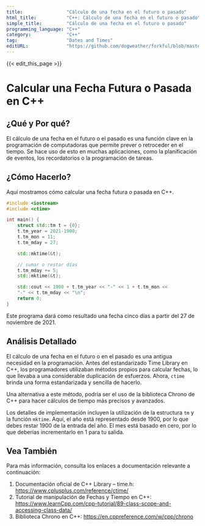 ```yaml
---
title:                "Cálculo de una fecha en el futuro o pasado"
html_title:           "C++: Cálculo de una fecha en el futuro o pasado"
simple_title:         "Cálculo de una fecha en el futuro o pasado"
programming_language: "C++"
category:             "C++"
tag:                  "Dates and Times"
editURL:              "https://github.com/dogweather/forkful/blob/master/content/es/cpp/calculating-a-date-in-the-future-or-past.md"
---
```


{{< edit_this_page >}}

# Calcular una Fecha Futura o Pasada en C++
## ¿Qué y Por qué?
El cálculo de una fecha en el futuro o el pasado es una función clave en la programación de computadoras que permite prever o retroceder en el tiempo. Se hace uso de esto en muchas aplicaciones, como la planificación de eventos, los recordatorios o la programación de tareas.

## ¿Cómo Hacerlo?
Aquí mostramos cómo calcular una fecha futura o pasada en C++.

```C++
#include <iostream>
#include <ctime>

int main() {
    struct std::tm t = {0};
    t.tm_year = 2021-1900;
    t.tm_mon = 11;
    t.tm_mday = 27;

    std::mktime(&t);

    // sumar o restar días
    t.tm_mday += 5;  
    std::mktime(&t);

    std::cout << 1900 + t.tm_year << "-" << 1 + t.tm_mon << 
    "-" << t.tm_mday << "\n";
    return 0;
}
```
Este programa dará como resultado una fecha cinco días a partir del 27 de noviembre de 2021.

## Análisis Detallado
El cálculo de una fecha en el futuro o en el pasado es una antigua necesidad en la programación. Antes del estandarizado Time Library en C++, los programadores utilizaban métodos propios para calcular fechas, lo que llevaba a una considerable duplicación de esfuerzos. Ahora, `ctime` brinda una forma estandarizada y sencilla de hacerlo.

Una alternativa a este método, podría ser el uso de la biblioteca Chrono de C++ para hacer cálculos de tiempo más precisos y avanzados.

Los detalles de implementación incluyen la utilización de la estructura `tm` y la función `mktime`. Aquí, el año está representado desde 1900, por lo que debes restar 1900 de la entrada del año. El mes está basado en cero, por lo que deberías incrementarlo en 1 para tu salida.

## Vea También
Para más información, consulta los enlaces a documentación relevante a continuación:
1. Documentación oficial de C++ Library – time.h: https://www.cplusplus.com/reference/ctime/
2. Tutorial de manipulación de Fechas y Tiempo en C++: https://www.learnCpp.com/cpp-tutorial/89-class-scope-and-accessing-class-data/
3. Biblioteca Chrono en C++: https://en.cppreference.com/w/cpp/chrono